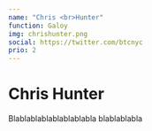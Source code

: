 ```yaml
---
name: "Chris <br>Hunter"
function: Galoy
img: chrishunter.png
social: https://twitter.com/btcnyc
prio: 2
---
```


# Chris Hunter
 
Blablablablablablablabla
blablablabla
